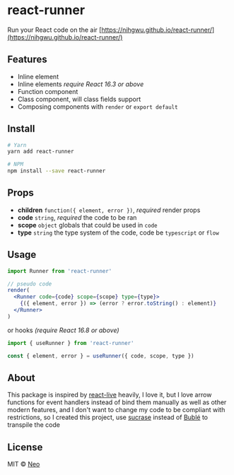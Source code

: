 # react-runner

Run your React code on the air [https://nihgwu.github.io/react-runner/](https://nihgwu.github.io/react-runner/)

## Features

- Inline element
- Inline elements _require React 16.3 or above_
- Function component
- Class component, will class fields support
- Composing components with `render` or `export default`

## Install

```bash
# Yarn
yarn add react-runner

# NPM
npm install --save react-runner
```

## Props

- **children** `function({ element, error })`, _required_ render props
- **code** `string`, _required_ the code to be ran
- **scope** `object` globals that could be used in `code`
- **type** `string` the type system of the code, code be `typescript` or `flow`

## Usage

```jsx
import Runner from 'react-runner'

// pseudo code
render(
  <Runner code={code} scope={scope} type={type}>
    {({ element, error }) => (error ? error.toString() : element)}
  </Runner>
)
```

or hooks _(require React 16.8 or above)_

```jsx
import { useRunner } from 'react-runner'

const { element, error } = useRunner({ code, scope, type })
```

## About

This package is inspired by [react-live](https://github.com/FormidableLabs/react-live) heavily,
I love it, but I love arrow functions for event handlers instead of bind them manually as well as other modern features,
and I don't want to change my code to be compliant with restrictions, so I created this project,
use [sucrase](https://github.com/alangpierce/sucrase) instead of [Bublé](https://github.com/bublejs/buble) to transpile the code

## License

MIT © [Neo](https://github.com/nihgwu)
